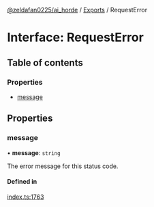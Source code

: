 [@zeldafan0225/ai_horde](../README.md) / [Exports](../modules.md) / RequestError

# Interface: RequestError

## Table of contents

### Properties

- [message](RequestError.md#message)

## Properties

### message

• **message**: `string`

The error message for this status code.

#### Defined in

[index.ts:1763](https://github.com/ZeldaFan0225/ai_horde/blob/4b01aad/index.ts#L1763)
